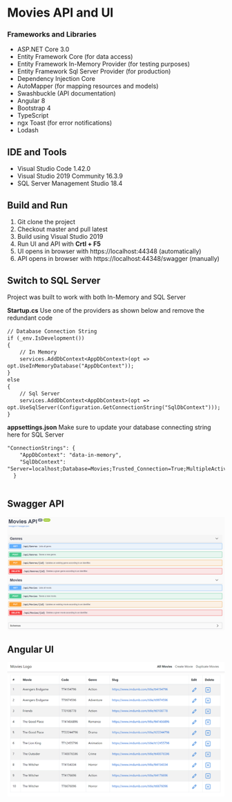 # Movies API and UI

### Frameworks and Libraries

* ASP.NET Core 3.0
* Entity Framework Core (for data access)
* Entity Framework In-Memory Provider (for testing purposes)
* Entity Framework Sql Server Provider (for production)
* Dependency Injection Core
* AutoMapper (for mapping resources and models)
* Swashbuckle (API documentation)
* Angular 8
* Bootstrap 4
* TypeScript
* ngx Toast (for error notifications)
* Lodash

## IDE and Tools

* Visual Studio Code 1.42.0
* Visual Studio 2019 Community 16.3.9
* SQL Server Management Studio 18.4

## Build and Run

1. Git clone the project
2. Checkout master and pull latest
3. Build using Visual Studio 2019
3. Run UI and API with **Crtl + F5**
4. UI opens in browser with https://localhost:44348 (automatically)
5. API opens in browser with https://localhost:44348/swagger (manually)

## Switch to SQL Server

Project was built to work with both In-Memory and SQL Server

**Startup.cs** Use one of the providers as shown below and remove the redundant code

```
// Database Connection String
if (_env.IsDevelopment())
{
    // In Memory
    services.AddDbContext<AppDbContext>(opt => opt.UseInMemoryDatabase("AppDbContext"));
}
else
{
    // Sql Server
    services.AddDbContext<AppDbContext>(opt => opt.UseSqlServer(Configuration.GetConnectionString("SqlDbContext")));
}
```

**appsettings.json** Make sure to update your database connecting string here for SQL Server

```
"ConnectionStrings": {
    "AppDbContext": "data-in-memory",
    "SqlDbContext": "Server=localhost;Database=Movies;Trusted_Connection=True;MultipleActiveResultSets=true"
  }
  
```

## Swagger API

![Algorithm schema](api.png)

## Angular UI

![Algorithm schema](ui.png)
